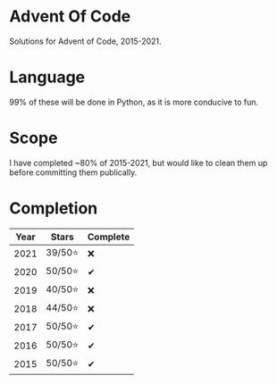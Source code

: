# Advent Of Code
Solutions for Advent of Code, 2015-2021.

# Language
99% of these will be done in Python, as it is more conducive to fun.

# Scope
I have completed ~80% of 2015-2021, but would like to clean them up before committing them publically.

# Completion

| Year | Stars   | Complete|
| ---- | -----   | -----   |
| 2021 | 39/50⭐ |    ❌   |
| 2020 | 50/50⭐ |    ✔   |
| 2019 | 40/50⭐ |    ❌   |
| 2018 | 44/50⭐ |    ❌     |
| 2017 | 50/50⭐ |    ✔     |
| 2016 | 50/50⭐ |    ✔     |
| 2015 | 50/50⭐ |    ✔     |


